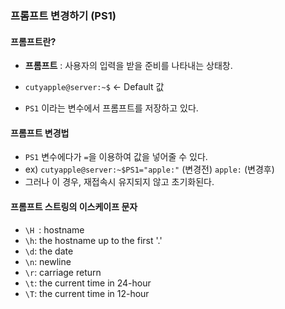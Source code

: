 ### 프롬프트 변경하기 (PS1)



#### 프롬프트란?

* **프롬프트** : 사용자의 입력을 받을 준비를 나타내는 상태창.

* `cutyapple@server:~$` <- Default 값 

* `PS1` 이라는 변수에서 프롬프트를 저장하고 있다.



#### 프롬프트 변경법

* `PS1` 변수에다가 `=`을 이용하여 값을 넣어줄 수 있다.
* ex) `cutyapple@server:~$PS1="apple:"` (변경전)    `apple:`  (변경후)
* 그러나 이 경우, 재접속시 유지되지 않고 초기화된다. 



#### 프롬프트 스트링의 이스케이프 문자

* `\H `: hostname
* `\h`: the hostname  up to the first '.'
* `\d`: the date
* `\n`: newline
* `\r`: carriage return
* `\t`: the current time in 24-hour 
* `\T`: the current time in 12-hour